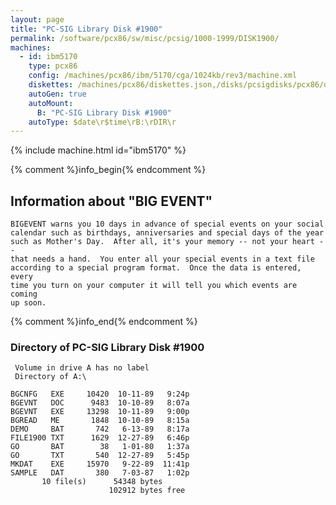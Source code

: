 ```yaml
---
layout: page
title: "PC-SIG Library Disk #1900"
permalink: /software/pcx86/sw/misc/pcsig/1000-1999/DISK1900/
machines:
  - id: ibm5170
    type: pcx86
    config: /machines/pcx86/ibm/5170/cga/1024kb/rev3/machine.xml
    diskettes: /machines/pcx86/diskettes.json,/disks/pcsigdisks/pcx86/diskettes.json
    autoGen: true
    autoMount:
      B: "PC-SIG Library Disk #1900"
    autoType: $date\r$time\rB:\rDIR\r
---
```


{% include machine.html id="ibm5170" %}

{% comment %}info_begin{% endcomment %}

## Information about "BIG EVENT"

    BIGEVENT warns you 10 days in advance of special events on your social
    calendar such as birthdays, anniversaries and special days of the year
    such as Mother's Day.  After all, it's your memory -- not your heart --
    that needs a hand.  You enter all your special events in a text file
    according to a special program format.  Once the data is entered, every
    time you turn on your computer it will tell you which events are coming
    up soon.
{% comment %}info_end{% endcomment %}


### Directory of PC-SIG Library Disk #1900

     Volume in drive A has no label
     Directory of A:\

    BGCNFG   EXE     10420  10-11-89   9:24p
    BGEVNT   DOC      9483  10-10-89   8:07a
    BGEVNT   EXE     13298  10-11-89   9:00p
    BGREAD   ME       1848  10-10-89   8:15a
    DEMO     BAT       742   6-13-89   8:17a
    FILE1900 TXT      1629  12-27-89   6:46p
    GO       BAT        38   1-01-80   1:37a
    GO       TXT       540  12-27-89   5:45p
    MKDAT    EXE     15970   9-22-89  11:41p
    SAMPLE   DAT       380   7-03-87   1:02p
           10 file(s)      54348 bytes
                          102912 bytes free
